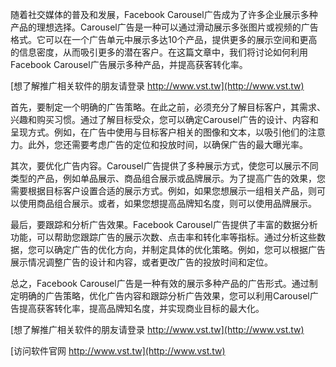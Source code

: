 随着社交媒体的普及和发展，Facebook Carousel广告成为了许多企业展示多种产品的理想选择。Carousel广告是一种可以通过滑动展示多张图片或视频的广告格式。它可以在一个广告单元中展示多达10个产品，提供更多的展示空间和更高的信息密度，从而吸引更多的潜在客户。在这篇文章中，我们将讨论如何利用Facebook Carousel广告展示多种产品，并提高获客转化率。

[想了解推广相关软件的朋友请登录 http://www.vst.tw](http://www.vst.tw)

首先，要制定一个明确的广告策略。在此之前，必须充分了解目标客户，其需求、兴趣和购买习惯。通过了解目标受众，您可以确定Carousel广告的设计、内容和呈现方式。例如，在广告中使用与目标客户相关的图像和文本，以吸引他们的注意力。此外，您还需要考虑广告的定位和投放时间，以确保广告的最大曝光率。

其次，要优化广告内容。Carousel广告提供了多种展示方式，使您可以展示不同类型的产品，例如单品展示、商品组合展示或品牌展示。为了提高广告的效果，您需要根据目标客户设置合适的展示方式。例如，如果您想展示一组相关产品，则可以使用商品组合展示。或者，如果您想提高品牌知名度，则可以使用品牌展示。

最后，要跟踪和分析广告效果。Facebook Carousel广告提供了丰富的数据分析功能，可以帮助您跟踪广告的展示次数、点击率和转化率等指标。通过分析这些数据，您可以确定广告的优化方向，并制定具体的优化策略。例如，您可以根据广告展示情况调整广告的设计和内容，或者更改广告的投放时间和定位。

总之，Facebook Carousel广告是一种有效的展示多种产品的广告形式。通过制定明确的广告策略，优化广告内容和跟踪分析广告效果，您可以利用Carousel广告提高获客转化率，提高品牌知名度，并实现商业目标的最大化。

[想了解推广相关软件的朋友请登录 http://www.vst.tw](http://www.vst.tw)


[访问软件官网 http://www.vst.tw](http://www.vst.tw)
